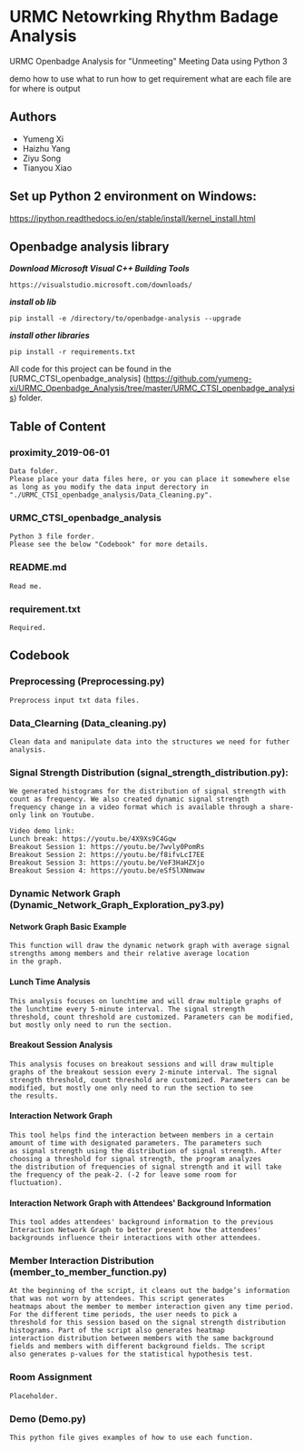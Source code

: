 # URMC Netowrking Rhythm Badage Analysis
URMC Openbadge Analysis for "Unmeeting" Meeting Data using Python 3

demo how to use 
what to run 
how to get requirement 
what are each file are for 
where is output 

## Authors
* Yumeng Xi
* Haizhu Yang
* Ziyu Song
* Tianyou Xiao


## Set up Python 2 environment on Windows:
https://ipython.readthedocs.io/en/stable/install/kernel_install.html

## Openbadge analysis library
***Download Microsoft Visual C++ Building Tools***
```
https://visualstudio.microsoft.com/downloads/
```
***install ob lib***
```
pip install -e /directory/to/openbadge-analysis --upgrade
```
***install other libraries***
```
pip install -r requirements.txt
```
All code for this project can be found in the [URMC_CTSI_openbadge_analysis]
(https://github.com/yumeng-xi/URMC_Openbadge_Analysis/tree/master/URMC_CTSI_openbadge_analysis) folder.


## Table of Content

### proximity_2019-06-01
```
Data folder.
Please place your data files here, or you can place it somewhere else as long as you modify the data input derectory in 
"./URMC_CTSI_openbadge_analysis/Data_Cleaning.py". 
```

### URMC_CTSI_openbadge_analysis
```
Python 3 file forder.
Please see the below "Codebook" for more details. 
```

### README.md
```
Read me. 
```

### requirement.txt
```
Required. 
```


## Codebook
### Preprocessing (Preprocessing.py)
```
Preprocess input txt data files. 
```

### Data_Clearning (Data_cleaning.py)
```
Clean data and manipulate data into the structures we need for futher analysis. 
```

### Signal Strength Distribution (signal_strength_distribution.py):
```
We generated histograms for the distribution of signal strength with count as frequency. We also created dynamic signal strength 
frequency change in a video format which is available through a share-only link on Youtube.

Video demo link: 
Lunch break: https://youtu.be/4X9Xs9C4Gqw 
Breakout Session 1: https://youtu.be/7wvly0PomRs 
Breakout Session 2: https://youtu.be/f8ifvLcI7EE 
Breakout Session 3: https://youtu.be/VeF3HaHZXjo 
Breakout Session 4: https://youtu.be/eSf5lXNmwaw 
```

### Dynamic Network Graph (Dynamic_Network_Graph_Exploration_py3.py)
#### Network Graph Basic Example
```
This function will draw the dynamic network graph with average signal strengths among members and their relative average location 
in the graph. 

```
#### Lunch Time Analysis
```
This analysis focuses on lunchtime and will draw multiple graphs of the lunchtime every 5-minute interval. The signal strength 
threshold, count threshold are customized. Parameters can be modified, but mostly only need to run the section.
```
#### Breakout Session Analysis
```
This analysis focuses on breakout sessions and will draw multiple graphs of the breakout session every 2-minute interval. The signal 
strength threshold, count threshold are customized. Parameters can be modified, but mostly one only need to run the section to see 
the results. 
```
#### Interaction Network Graph
```
This tool helps find the interaction between members in a certain amount of time with designated parameters. The parameters such 
as signal strength using the distribution of signal strength. After choosing a threshold for signal strength, the program analyzes 
the distribution of frequencies of signal strength and it will take the frequency of the peak-2. (-2 for leave some room for 
fluctuation).
```
#### Interaction Network Graph with Attendees' Background Information
```
This tool addes attendees' background information to the previous Interaction Network Graph to better present how the attendees' 
backgrounds influence their interactions with other attendees.
```
### Member Interaction Distribution (member_to_member_function.py)
```
At the beginning of the script, it cleans out the badge’s information that was not worn by attendees. This script generates 
heatmaps about the member to member interaction given any time period. For the different time periods, the user needs to pick a 
threshold for this session based on the signal strength distribution histograms. Part of the script also generates heatmap 
interaction distribution between members with the same background fields and members with different background fields. The script 
also generates p-values for the statistical hypothesis test. 
```

### Room Assignment
```
Placeholder. 
```

### Demo (Demo.py)
```
This python file gives examples of how to use each function. 
```
